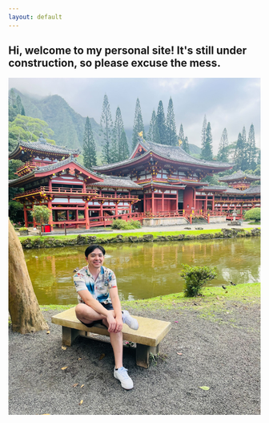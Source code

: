 ```yaml
---
layout: default
---
```


## Hi, welcome to my personal site! It's still under construction, so please excuse the mess.

![Temple](/assets/images/temple.jpg)

